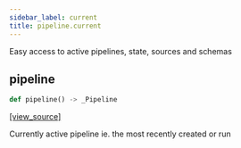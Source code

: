 ```yaml
---
sidebar_label: current
title: pipeline.current
---
```


Easy access to active pipelines, state, sources and schemas

## pipeline

```python
def pipeline() -> _Pipeline
```

[[view_source]](https://github.com/dlt-hub/dlt/blob/f0690715274590fc4cacf1165e3661aaa7af1c15/dlt/pipeline/current.py#L16)

Currently active pipeline ie. the most recently created or run

